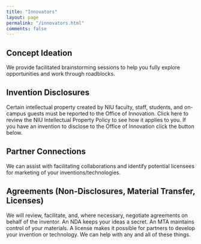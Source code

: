 ```yaml
---
title: "Innovators"
layout: page
permalink: "/innovators.html"
comments: false
---
```

## Concept Ideation
We provide facilitated brainstorming sessions to help you fully explore opportunities and work through roadblocks.  
## Invention Disclosures  
Certain intellectual property created by NIU faculty, staff, students, and on-campus guests must be reported to the Office of Innovation. Click here to review the NIU Intellectual Property Policy to see how it applies to you. If you have an invention to disclose to the Office of Innovation click the button below.  
## Partner Connections  
We can assist with facilitating collaborations and identify potential licensees for marketing of your inventions/technologies.<br>
## Agreements (Non-Disclosures, Material Transfer, Licenses) <br>
We will review, facilitate, and, where necessary, negotiate agreements on behalf of the inventor. An NDA keeps your ideas a secret. An MTA maintains control of your materials. A license makes it possible for partners to develop your invention or technology. We can help with any and all of these things.<br>

